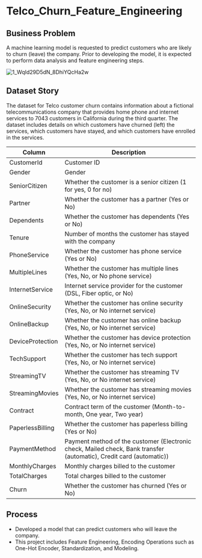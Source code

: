 # Telco_Churn_Feature_Engineering

## Business Problem

A machine learning model is requested to predict customers who are likely to churn (leave) the company. Prior to developing the model, it is expected to perform data analysis and feature engineering steps.

![1_WqId29D5dN_8DhiYQcHa2w](https://github.com/sametaydn/Telco_Churn_Feature_Engineering/assets/53154449/d16c26a1-e48b-4c06-92cb-df4f34934a19)

## Dataset Story

The dataset for Telco customer churn contains information about a fictional telecommunications company that provides home phone and internet services to 7043 customers in California during the third quarter. The dataset includes details on which customers have churned (left) the services, which customers have stayed, and which customers have enrolled in the services.

| Column            | Description                                                                |
|-------------------|----------------------------------------------------------------------------|
| CustomerId        | Customer ID                                                                |
| Gender            | Gender                                                                     |
| SeniorCitizen     | Whether the customer is a senior citizen (1 for yes, 0 for no)             |
| Partner           | Whether the customer has a partner (Yes or No)                              |
| Dependents        | Whether the customer has dependents (Yes or No)                             |
| Tenure            | Number of months the customer has stayed with the company                   |
| PhoneService      | Whether the customer has phone service (Yes or No)                          |
| MultipleLines     | Whether the customer has multiple lines (Yes, No, or No phone service)      |
| InternetService   | Internet service provider for the customer (DSL, Fiber optic, or No)        |
| OnlineSecurity    | Whether the customer has online security (Yes, No, or No internet service)  |
| OnlineBackup      | Whether the customer has online backup (Yes, No, or No internet service)    |
| DeviceProtection  | Whether the customer has device protection (Yes, No, or No internet service)|
| TechSupport       | Whether the customer has tech support (Yes, No, or No internet service)     |
| StreamingTV       | Whether the customer has streaming TV (Yes, No, or No internet service)     |
| StreamingMovies   | Whether the customer has streaming movies (Yes, No, or No internet service) |
| Contract          | Contract term of the customer (Month-to-month, One year, Two year)          |
| PaperlessBilling  | Whether the customer has paperless billing (Yes or No)                      |
| PaymentMethod     | Payment method of the customer (Electronic check, Mailed check, Bank transfer (automatic), Credit card (automatic)) |
| MonthlyCharges    | Monthly charges billed to the customer                                     |
| TotalCharges      | Total charges billed to the customer                                       |
| Churn             | Whether the customer has churned (Yes or No)                                |

## Process
* Developed a model that can predict customers who will leave the company.
* This project includes Feature Engineering, Encoding Operations such as One-Hot Encoder, Standardization, and Modeling.
